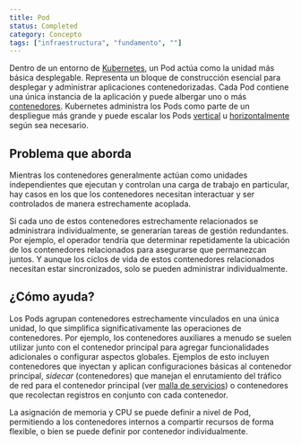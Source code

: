 ```yaml
---
title: Pod
status: Completed
category: Concepto
tags: ["infraestructura", "fundamento", ""]
---
```


Dentro de un entorno de [Kubernetes](/es/kubernetes/), un Pod actúa como la unidad más básica desplegable. 
Representa un bloque de construcción esencial para desplegar y administrar aplicaciones contenedorizadas. 
Cada Pod contiene una única instancia de la aplicación y puede albergar uno o más [contenedores](/es/container/).
Kubernetes administra los Pods como parte de un despliegue más grande y puede escalar los Pods [vertical](/es/vertical-scaling/) u [horizontalmente](/es/horizontal-scaling/) según sea necesario.

## Problema que aborda

Mientras los contenedores generalmente actúan como unidades independientes que ejecutan y controlan una carga de trabajo en particular,
hay casos en los que los contenedores necesitan interactuar y ser controlados de manera estrechamente acoplada.

Si cada uno de estos contenedores estrechamente relacionados se administrara individualmente, se generarían tareas de gestión redundantes.
Por ejemplo, el operador tendría que determinar repetidamente la ubicación de los contenedores relacionados para asegurarse que permanezcan juntos.
Y aunque los ciclos de vida de estos contenedores relacionados necesitan estar sincronizados, solo se pueden administrar individualmente.

## ¿Cómo ayuda?

Los Pods agrupan contenedores estrechamente vinculados en una única unidad, lo que simplifica significativamente las operaciones de contenedores. Por ejemplo, los contenedores auxiliares a menudo se suelen utilizar junto con el contenedor principal para agregar funcionalidades adicionales o configurar aspectos globales. 
Ejemplos de esto incluyen contenedores que inyectan y aplican configuraciones básicas al contenedor principal, 
_sidecar_ (contenedores) que manejan el enrutamiento del tráfico de red para el contenedor principal (ver [malla de servicios](/es/service-mesh/))
o contenedores que recolectan registros en conjunto con cada contenedor.

La asignación de memoria y CPU se puede definir a nivel de Pod, permitiendo a los contenedores internos a compartir recursos de forma flexible, o bien se puede definir por contenedor individualmente.
